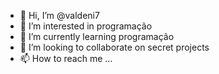 - 👋 Hi, I’m @valdeni7
- 👀 I’m interested in programação 
- 🌱 I’m currently learning programação
- 💞️ I’m looking to collaborate on secret projects
- 📫 How to reach me ...

<!---
valdeni7/valdeni7 is a ✨ special ✨ repository because its `README.md` (this file) appears on your GitHub profile.
You can click the Preview link to take a look at your changes.
--->
